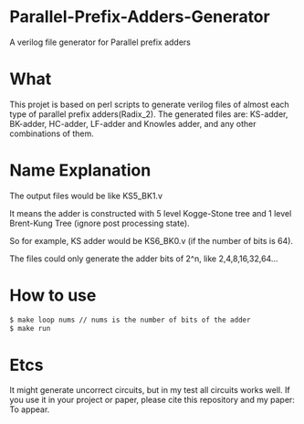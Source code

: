 # Parallel-Prefix-Adders-Generator
A verilog file generator for Parallel prefix adders

# What
This projet is based on perl scripts to generate verilog files of almost each type of parallel prefix adders(Radix_2). 
The generated files are:
KS-adder, BK-adder, HC-adder, LF-adder and Knowles adder, and any other combinations of them.

# Name Explanation
The output files would be like KS5_BK1.v

It means the adder is constructed with 5 level Kogge-Stone tree and 1 level Brent-Kung Tree (ignore post processing state).

So for example, KS adder would be KS6_BK0.v (if the number of bits is 64). 

The files could only generate the adder bits of 2^n, like 2,4,8,16,32,64...

# How to use
```bash
$ make loop nums // nums is the number of bits of the adder
$ make run
```

# Etcs
It might generate uncorrect circuits, but in my test all circuits works well. 
If you use it in your project or paper, please cite this repository and my paper:
To appear.


